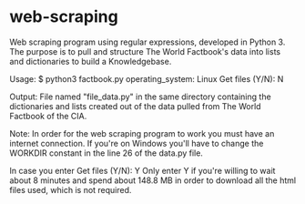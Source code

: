 # web-scraping
Web scraping program using regular expressions, developed in Python 3.
The purpose is to pull and structure The World Factbook's data into lists and dictionaries to build a Knowledgebase.

Usage: 
$ python3 factbook.py
operating_system:  Linux
Get files (Y/N): N

Output:
File named "file_data.py" in the same directory containing the dictionaries and lists created out of the data pulled from The World Factbook of the CIA.

Note:
In order for the web scraping program to work you must have an internet connection.
If you're on Windows you'll have to change the WORKDIR constant in the line 26 of the data.py file.

In case you enter Get files (Y/N): Y
Only enter Y if you're willing to wait about 8 minutes and spend about 148.8 MB in order to download all the html files used, which is not required.
